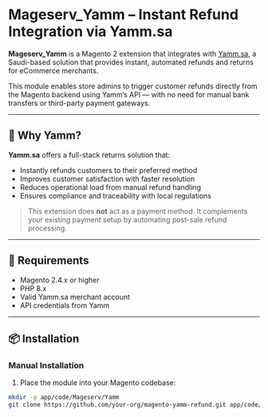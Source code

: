 # Mageserv_Yamm – Instant Refund Integration via Yamm.sa

**Mageserv_Yamm** is a Magento 2 extension that integrates with [Yamm.sa](https://yamm.sa/), a Saudi-based solution that provides instant, automated refunds and returns for eCommerce merchants.

This module enables store admins to trigger customer refunds directly from the Magento backend using Yamm’s API — with no need for manual bank transfers or third-party payment gateways.

---

## 🌟 Why Yamm?

**Yamm.sa** offers a full-stack returns solution that:
- Instantly refunds customers to their preferred method 
- Improves customer satisfaction with faster resolution
- Reduces operational load from manual refund handling
- Ensures compliance and traceability with local regulations

> This extension does **not** act as a payment method. It complements your existing payment setup by automating post-sale refund processing.

---

## 🧰 Requirements

- Magento 2.4.x or higher
- PHP 8.x
- Valid Yamm.sa merchant account
- API credentials from Yamm

---

## 📦 Installation

### Manual Installation

1. Place the module into your Magento codebase:

```bash
mkdir -p app/code/Mageserv/Yamm
git clone https://github.com/your-org/magento-yamm-refund.git app/code/Mageserv/Yamm
